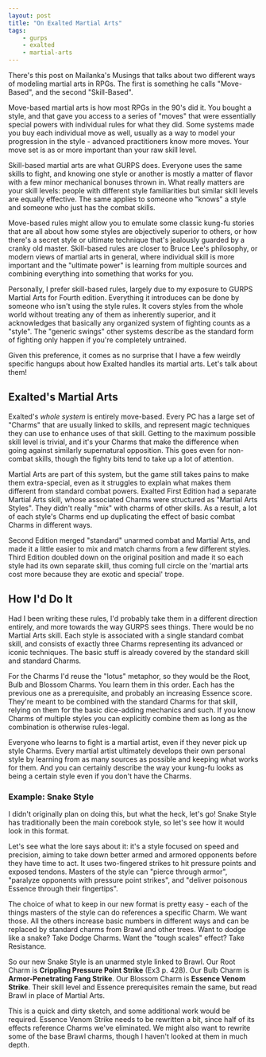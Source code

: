```yaml
---
layout: post
title: "On Exalted Martial Arts"
tags:
    - gurps
    - exalted
    - martial-arts
---
```


There's this post on Mailanka's Musings that talks about two different ways of
modeling martial arts in RPGs. The first is something he calls "Move-Based", and
the second "Skill-Based".

Move-based martial arts is how most RPGs in the 90's did it. You bought a style,
and that gave you access to a series of "moves" that were essentially special
powers with individual rules for what they did. Some systems made you buy each
individual move as well, usually as a way to model your progression in the
style - advanced practitioners know more moves. Your move set is as or more
important than your raw skill level.

Skill-based martial arts are what GURPS does. Everyone uses the same skills to
fight, and knowing one style or another is mostly a matter of flavor with a few
minor mechanical bonuses thrown in. What really matters are your skill levels:
people with different style familiarities but similar skill levels are equally
effective. The same applies to someone who "knows" a style and someone who just
has the combat skills.

Move-based rules might allow you to emulate some classic kung-fu stories that
are all about how some styles are objectively superior to others, or how there's
a secret style or ultimate technique that's jealously guarded by a cranky old
master. Skill-based rules are closer to Bruce Lee's philosophy, or modern views
of martial arts in general, where individual skill is more important and the
"ultimate power" is learning from multiple sources and combining everything into
something that works for you.

Personally, I prefer skill-based rules, largely due to my exposure to GURPS
Martial Arts for Fourth edition. Everything it introduces can be done by someone
who isn't using the style rules. It covers styles from the whole world without
treating any of them as inherently superior, and it acknowledges that basically
any organized system of fighting counts as a "style". The "generic swings" other
systems describe as the standard form of fighting only happen if you're
completely untrained.

Given this preference, it comes as no surprise that I have a few weirdly
specific hangups about how Exalted handles its martial arts. Let's talk about
them!

## Exalted's Martial Arts

Exalted's _whole system_ is entirely move-based. Every PC has a large set
of "Charms" that are usually linked to skills, and represent magic techniques
they can use to enhance uses of that skill. Getting to the maximum possible
skill level is trivial, and it's your Charms that make the difference when going
against similarly supernatural opposition. This goes even for non-combat skills,
though the fighty bits tend to take up a lot of attention.

Martial Arts are part of this system, but the game still takes pains to make
them extra-special, even as it struggles to explain what makes them different
from standard combat powers. Exalted First Edition had a separate Martial Arts
skill, whose associated Charms were structured as "Martial Arts Styles". They
didn't really "mix" with charms of other skills. As a result, a lot of each
style's Charms end up duplicating the effect of basic combat Charms in different
ways.

Second Edition merged "standard" unarmed combat and Martial Arts, and made it a
little easier to mix and match charms from a few different styles. Third Edition
doubled down on the original position and made it so each style had its own
separate skill, thus coming full circle on the 'martial arts cost more because
they are exotic and special' trope.

## How I'd Do It

Had I been writing these rules, I'd probably take them in a different direction
entirely, and more towards the way GURPS sees things. There would be no Martial
Arts skill. Each style is associated with a single standard combat skill, and
consists of exactly three Charms representing its advanced or iconic
techniques. The basic stuff is already covered by the standard skill and
standard Charms.

For the Charms I'd reuse the "lotus" metaphor, so they would be the Root, Bulb
and Blossom Charms. You learn them in this order. Each has the previous one as a
prerequisite, and probably an increasing Essence score. They're meant to be
combined with the standard Charms for that skill, relying on them for the basic
dice-adding mechanics and such. If you know Charms of multiple styles you can
explicitly combine them as long as the combination is otherwise rules-legal.

Everyone who learns to fight is a martial artist, even if they never pick up
style Charms. Every martial artist ultimately develops their own personal style
by learning from as many sources as possible and keeping what works for
them. And you can certainly describe the way your kung-fu looks as being a
certain style even if you don't have the Charms.

### Example: Snake Style

I didn't originally plan on doing this, but what the heck, let's go! Snake Style
has traditionally been the main corebook style, so let's see how it would look
in this format.

Let's see what the lore says about it: it's a style focused on speed and
precision, aiming to take down better armed and armored opponents before they
have time to act. It uses two-fingered strikes to hit pressure points and
exposed tendons. Masters of the style can "pierce through armor", "paralyze
opponents with pressure point strikes", and "deliver poisonous Essence through
their fingertips".

The choice of what to keep in our new format is pretty easy - each of the things
masters of the style can do references a specific Charm. We want those. All the
others increase basic numbers in different ways and can be replaced by standard
charms from Brawl and other trees. Want to dodge like a snake? Take Dodge
Charms. Want the "tough scales" effect? Take Resistance.

So our new Snake Style is an unarmed style linked to Brawl. Our Root Charm is
**Crippling Pressure Point Strike** (Ex3 p. 428). Our Bulb Charm is
**Armor-Penetrating Fang Strike**. Our Blossom Charm is **Essence Venom
Strike**. Their skill level and Essence prerequisites remain the same, but read
Brawl in place of Martial Arts.

This is a quick and dirty sketch, and some additional work would be
required. Essence Venom Strike needs to be rewritten a bit, since half of its
effects reference Charms we've eliminated. We might also want to rewrite some of
the base Brawl charms, though I haven't looked at them in much depth.
